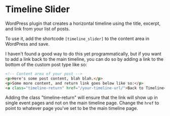 # Timeline Slider
WordPress plugin that creates a horizontal timeline using the title, excerpt, and link from your list of posts.

To use it, add the shortcode `[timeline_slider]` to the content area in WordPress and save.

I haven't found a good way to do this yet programmatically, but if you want to add a link back to the main timeline, you can do so by adding a link to the bottom of the custom post type like so: 

```html
<!-- Content area of your post -->
<p>Here's some post content, blah blah.</p>
<p>Some more content, and return link goes below like so:</p>
<a class="timeline-return" href="/your-timeline-url/">Back to Timeline</a>
```

Adding the class "timeline-return" will ensure that the link will show up in single event pages and not on the main timeline page. Change the <code>href</code> to point to whatever page you've set to be the main timeline page.



